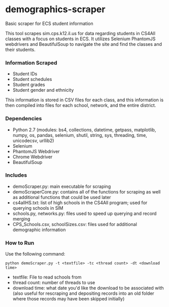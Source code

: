 # demographics-scraper
Basic scraper for ECS student information

This tool scrapes sim.cps.k12.il.us for data regarding students in CS4All classes with a focus on students in ECS. It utilizes Selenium PhantomJS webdrivers and BeautifulSoup to navigate the site and find the classes and their students.

### Information Scraped
- Student IDs
- Student schedules
- Student grades
- Student gender and ethnicity

This information is stored in CSV files for each class, and this information is then compiled into files for each school, network, and the entire district.

### Dependencies
- Python 2.7 (modules: bs4, collections, datetime, getpass, matplotlib, numpy, os, pandas, selenium, shutil, string, sys, threading, time, unicodecsv, urllib2)
- Selenium
- PhantomJS Webdriver
- Chrome Webdriver
- BeautifulSoup

### Includes
- demoScraper.py: main executable for scraping
- demoScraperCore.py: contains all of the functions for scraping as well as additional functions that could be used later
- cs4allHS.txt: list of high schools in the CS4All program; used for querying schools in SIM
- schools.py, networks.py: files used to speed up querying and record merging
- CPS_Schools.csv, schoolSizes.csv: files used for additional demographic information

### How to Run
Use the following command:

`python demoScraper.py -t <textfile> -tc <thread count> -dt <download time>`
    
- textfile: File to read schools from
- thread count: number of threads to use
- download time: what date you'd like the download to be associated with (also useful for rescraping and depositing records into an old folder where those records may have been skipped initially)
